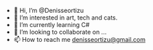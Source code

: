 - 👋 Hi, I’m @Denisseortizu
- 👀 I’m interested in art, tech and cats.
- 🌱 I’m currently learning C#
- 💞️ I’m looking to collaborate on ...
- 📫 How to reach me denisseortizu@gmail.com

<!---
Denisseortizu/Denisseortizu is a ✨ special ✨ repository because its `README.md` (this file) appears on your GitHub profile.
You can click the Preview link to take a look at your changes.
--->
